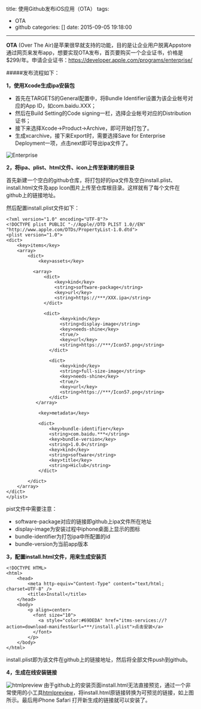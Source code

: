 title: 使用Github发布iOS应用（OTA）
tags:
  - OTA
  - github
categories: []
date: 2015-09-05 19:18:00
---
**OTA** (Over The Air)是苹果很早就支持的功能，目的是让企业用户脱离Appstore通过网页来发布app，想要实现OTA发布，首页要购买一个企业证书，价格是$299/年。申请企业证书：<https://developer.apple.com/programs/enterprise/>

#####发布流程如下：

**1，使用Xcode生成ipa安装包**

- 首先在TARGETS的General配置中，将Bundle Identifier设置为该企业帐号对应的App ID，如com.baidu.XXX；
- 然后在Build Setting的Code signing一栏，选择企业帐号对应的Distribution证书；
- 接下来选择Xcode->Product->Archive，即可开始打包了。
- 生成xcarchive，接下来Export时，需要选择Save for Enterprise Deployment一项，点击next即可导出ipa文件了。

![Enterprise](http://7xkptx.com1.z0.glb.clouddn.com/giter5ty546j65ge.png)

**2，将ipa、plist、html文件、icon上传至新建的根目录**

首先新建一个空白的github仓库，将打包好的ipa文件及空白install.plist、install.html文件及app Icon图片上传至仓库根目录。这样就有了每个文件在github上的链接地址。

然后配置install.plist文件如下：

``` 
<?xml version="1.0" encoding="UTF-8"?>
<!DOCTYPE plist PUBLIC "-//Apple//DTD PLIST 1.0//EN" "http://www.apple.com/DTDs/PropertyList-1.0.dtd">
<plist version="1.0">
<dict>
    <key>items</key>
    <array>
        <dict>
            <key>assets</key>   
                              
          <array>
              <dict>
                  <key>kind</key>
                  <string>software-package</string>
                  <key>url</key>
                  <string>https://***/XXX.ipa</string>
              </dict> 
                             
              <dict>
        		    <key>kind</key>
        			<string>display-image</string>
        			<key>needs-shine</key>
        			<true/>
        			<key>url</key>
        			<string>https://***/Icon57.png</string>
        		</dict>

        		<dict>
        			<key>kind</key>
        			<string>full-size-image</string>
        			<key>needs-shine</key>
        			<true/>
        			<key>url</key>
        			<string>https://***/Icon57.png</string>
        		</dict>
           </array>
            
            <key>metadata</key>
            
            <dict>
                <key>bundle-identifier</key>
                <string>com.baidu.***</string>
                <key>bundle-version</key>
                <string>1.0.0</string>
                <key>kind</key>
                <string>software</string>
                <key>title</key>
                <string>Hiclub</string>
            </dict>
            
        </dict>
    </array>
</dict>
</plist>
```
pist文件中需要注意：

- software-package对应的链接即github上ipa文件所在地址
- display-image为安装过程中iphone桌面上显示的图标
- bundle-identifier为打包ipa中所配置的id
- bundle-version为当前app版本

**3，配置install.html文件，用来生成安装页**

```
<!DOCTYPE HTML>
<html>
    <head>
        <meta http-equiv="Content-Type" content="text/html; charset=UTF-8" />
        <title>Install</title>
    </head>
    <body>
        <p align=center>
          <font size="10">
            <a style="color:#69DEDA" href="itms-services://?action=download-manifest&url=***/install.plist">点击安装</a>
          </font>
        </p>
    </body>
</html>
```
install.plist即为该文件在github上的链接地址，然后将全部文件push到github。
 
**4，生成在线安装链接** 

![htmlpreview](http://7xkptx.com1.z0.glb.clouddn.com/gitdcehe7654grvew.png)
由于github上的安装页面install.html无法直接预览，通过一个非常使用的小工具[htmlpreview](http://htmlpreview.github.io/)，将install.html原链接转换为可预览的链接，如上图所示。最后用iPhone Safari 打开新生成的链接就可以安装了。 
 